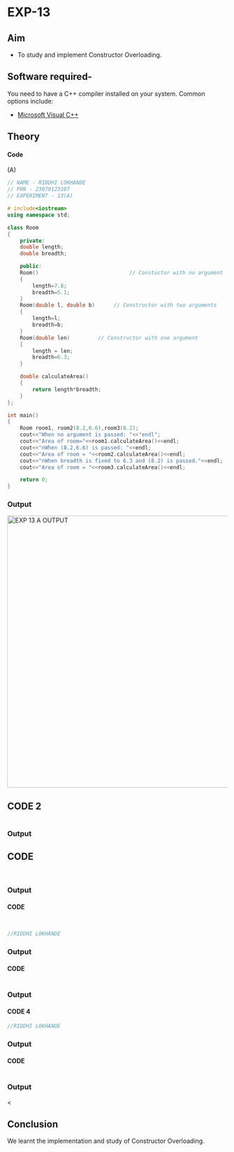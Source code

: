 # EXP-13
## Aim

- To study and implement Constructor Overloading. 


## Software required-

You need to have a C++ compiler installed on your system. Common options include:

- [Microsoft Visual C++](https://visualstudio.microsoft.com/vs/features/cplusplus/)

## Theory
 

#### Code 
(A) <br> 
```cpp
// NAME - RIDDHI LOKHANDE
// PRN - 23070123107
// EXPERIMENT - 13(A) 

# include<iostream>
using namespace std;

class Room
{
    private:
    double length;
    double breadth;

    public:
    Room()                             // Constuctor with no argument 
    {
        length=7.8;
        breadth=5.1;
    }
    Room(double l, double b)      // Constructor with two arguments 
    {
        length=l;
        breadth=b;
    }
    Room(double len)         // Constructor with one argument                 
    {
        length = len;
        breadth=6.3;
    }

    double calculateArea() 
    {
        return length*breadth;
    }
};

int main() 
{
    Room room1, room2(8.2,6.6),room3(8.2);
    cout<<"When no argument is passed: "<<"endl";
    cout<<"Area of room="<<room1.calculateArea()<<endl;
    cout<<"nWhen (8.2,6.6) is passed: "<<endl;
    cout<<"Area of room = "<<room2.calculateArea()<<endl;
    cout<<"nWhen breadth is fixed to 6.3 and (8.2) is passed."<<endl;
    cout<<"Area of room = "<<room3.calculateArea()<<endl;

    return 0;
} 
```

### Output
<img width="622" alt="EXP 13 A OUTPUT" src="https://github.com/user-attachments/assets/eef97f40-a9d2-4edf-aa13-c2bfdfc88f8c">

## CODE 2 
```cpp


```
### Output


## CODE 
```cpp



```

### Output


#### CODE 
```cpp


//RIDDHI LOKHANDE 


```
### Output

#### CODE 
```cpp

```
### Output


#### CODE 4 
```cpp
//RIDDHI LOKHANDE 

```
### Output



#### CODE 
```cpp

```
### Output
<



## Conclusion
We learnt the implementation and study of Constructor Overloading. 
